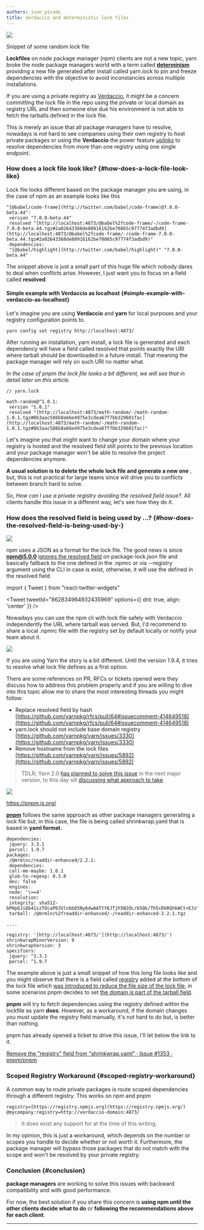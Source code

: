 ```yaml
---
authors: juan_picado
title: Verdaccio and deterministic lock files
---
```


![](https://cdn-images-1.medium.com/max/1024/1*igz5Q878nju28EAa6RJ_Xg.png)<figcaption>Snippet of some random lock file</figcaption>

**Lockfiles** on node package manager (npm) clients are not a new topic, yarn broke the node package managers world with a term called [**determinism**](https://yarnpkg.com/blog/2017/05/31/determinism/) providing a new file generated after install called yarn.lock to pin and freeze dependencies with the objective to avoid inconstancies across multiple installations.

If you are using a private registry as [Verdaccio](https://verdaccio.org/), it might be a concern committing the lock file in the repo using the private or local domain as registry URL and then someone else due his environment is not able to fetch the tarballs defined in the lock file.

This is merely an issue that all package managers have to resolve, nowadays is not hard to see companies using their own registry to host private packages or using the **Verdaccio** the power feature [uplinks](https://verdaccio.org/docs/en/uplinks) to resolve dependencies from more than one registry using one single endpoint.

<!--truncate-->

### How does a lock file look like? {#how-does-a-lock-file-look-like}

Lock file looks different based on the package manager you are using, in the case of npm as an example looks like this

```
"[@babel/code-frame](http://twitter.com/babel/code-frame)@7.0.0-beta.44":
 version "7.0.0-beta.44"
 resolved "[http://localhost:4873/@babel%2fcode-frame/-/code-frame-7.0.0-beta.44.tgz#2a02643368de80916162be70865c97774f3adbd9](http://localhost:4873/@babel%2fcode-frame/-/code-frame-7.0.0-beta.44.tgz#2a02643368de80916162be70865c97774f3adbd9)"
 dependencies:
 "[@babel/highlight](http://twitter.com/babel/highlight)" "7.0.0-beta.44"
```

The snippet above is just a small part of this huge file which nobody dares to deal when conflicts arise. However, I just want you to focus on a field called **resolved**.

#### Simple example with Verdaccio as localhost {#simple-example-with-verdaccio-as-localhost}

Let's imagine you are using **Verdaccio** and **yarn** for local purposes and your registry configuration points to.

```
yarn config set registry http://localhost:4873/
```

After running an installation, yarn install, a lock file is generated and each dependency will have a field called resolved that points exactly the URI where tarball should be downloaded in a future install. That meaning the package manager will rely on such URI no matter what.

_In the case of pnpm the lock file looks a bit different, we will see that in detail later on this article._

```
// yarn.lock

math-random@^1.0.1:
 version "1.0.1"
 resolved "[http://localhost:4873/math-random/-/math-random-1.0.1.tgz#8b3aac588b8a66e4975e3cdea67f7bb329601fac](http://localhost:4873/math-random/-/math-random-1.0.1.tgz#8b3aac588b8a66e4975e3cdea67f7bb329601fac)"
```

Let's imagine you that might want to change your domain where your registry is hosted and the resolved field still points to the previous location and your package manager won't be able to resolve the project dependencies anymore.

**A usual solution is to delete the whole lock file and generate a new one** , but, this is not practical for large teams since will drive you to conflicts between branch hard to solve.

So, _How can I use a private registry avoiding the_ _resolved field issue?_. All clients handle this issue in a different way, let's see how they do it.

### How does the resolved field is being used by ...? {#how-does-the-resolved-field-is-being-used-by-}

![](https://cdn-images-1.medium.com/max/1024/1*kafHawK1RCt-LDsdGz6iUA.png)

npm uses a JSON as a format for the lock file. The good news is since **npm@5.0.0** [ignores the resolved field](http://blog.npmjs.org/post/161081169345/v500) on package-lock.json file and basically fallback to the one defined in the .npmrc or via --registry argument using the CLI in case is exist, otherwise, it will use the defined in the resolved field.

import { Tweet } from "react-twitter-widgets"

<Tweet tweetId="862834964932435969" options={{
  dnt: true,
  align: 'center'
}} />

Nowadays you can use the npm cli with lock file safely with Verdaccio independently the URL where tarball was served. But, I'd recommend to share a local .npmrc file with the registry set by default locally or notify your team about it.

![](https://cdn-images-1.medium.com/max/1024/1*0pWUcgRyhax5KVJKsnbgkA.png)

If you are using Yarn the story is a bit different. Until the version 1.9.4, it tries to resolve what lock file defines as a first option.

There are some references on PR, RFCs or tickets opened were they discuss how to address this problem properly and if you are willing to dive into this topic allow me to share the most interesting threads you might follow:

- Replace resolved field by hash [https://github.com/yarnpkg/rfcs/pull/64#issuecomment-414649518](https://github.com/yarnpkg/rfcs/pull/64#issuecomment-414649518)
- yarn.lock should not include base domain registry [https://github.com/yarnpkg/yarn/issues/3330](https://github.com/yarnpkg/yarn/issues/3330)
- Remove hostname from the lock files [https://github.com/yarnpkg/yarn/issues/5892](https://github.com/yarnpkg/yarn/issues/5892)

> TDLR; Yarn 2.0 [has planned to solve this issue](https://github.com/yarnpkg/yarn/projects/4#card-10080906) in the next major version, to this day sill [discussing what approach to take](https://github.com/yarnpkg/rfcs/pull/64#issuecomment-414163196).

![](https://cdn-images-1.medium.com/max/1012/1*Y3jjekoNQiujCccP3bNvTg.png)<figcaption><a href="https://pnpm.js.org/">https://pnpm.js.org/</a></figcaption>

[**pnpm**](https://pnpm.js.org/) follows the same approach as other package managers generating a lock file but, in this case, the file is being called shrinkwrap.yaml that is based in **yaml format.**

```
dependencies:
 jquery: 3.3.1
 parcel: 1.9.7
packages:
 /@mrmlnc/readdir-enhanced/2.2.1:
 dependencies:
 call-me-maybe: 1.0.1
 glob-to-regexp: 0.3.0
 dev: false
 engines:
 node: '\>=4'
 resolution:
 integrity: sha512-bPHp6Ji8b41szTOcaP63VlnbbO5Ny6dwAATtY6JTjh5N2OLrb5Qk/Th5cRkRQhkWCt+EJsYrNB0MiL+Gpn6e3g==
 tarball: /@mrmlnc%2freaddir-enhanced/-/readdir-enhanced-2.2.1.tgz

....

registry: '[http://localhost:4873/'](http://localhost:4873/')
shrinkwrapMinorVersion: 9
shrinkwrapVersion: 3
specifiers:
 jquery: ^3.3.1
 parcel: ^1.9.7
```

The example above is just a small snippet of how this long file looks like and you might observe that there is a field called [registry](https://github.com/pnpm/spec/blob/master/shrinkwrap/3.8.md#registry) added at the bottom of the lock file which [was introduced to reduce the file size of the lock file](https://github.com/pnpm/pnpm/issues/1072), in some scenarios pnpm decides to set [the domain is part of the tarball field](https://github.com/josephschmitt/pnpm-406-npmE).

**pnpm** will try to fetch dependencies using the registry defined within the lockfile as yarn **does**. However, as a workaround, if the domain changes you must update the registry field manually, it's not hard to do but, is better than nothing.

pnpm has already opened a ticket to drive this issue, I'll let below the link to it.

[Remove the "registry" field from "shrinkwrap.yaml" · Issue #1353 · pnpm/pnpm](https://github.com/pnpm/pnpm/issues/1353)

### Scoped Registry Workaround {#scoped-registry-workaround}

A common way to route private packages is route scoped dependencies through a different registry. This works on npm and pnpm

```
registry=[https://registry.npmjs.org](https://registry.npmjs.org/)
@mycompany:registry=http://verdaccio-domain:4873/
```

> It does exist any support for at the time of this writing.

In my opinion, this is just a workaround, which depends on the number or scopes you handle to decide whether or not worth it. Furthermore, the package manager will bypass those packages that do not match with the scope and won't be resolved by your private registry.

### Conclusion {#conclusion}

**package managers** are working to solve this issues with backward compatibility and with good performance.

For now, the best solution if you share this concern is **using npm until the other clients decide what to do** or **following the recommendations above for each client**.

---
